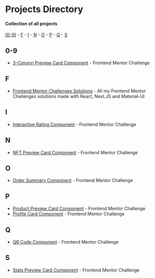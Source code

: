 # Projects Directory
#### Collection of all projects 

[[0-9]](#numbers) - [F](#f) - [I](#i) - [N](#n) - [O](#o) - [P](#p) - [Q](#q) - [S](#s)

## 0-9 <a id="numbers"></a>
- <a href="https://github.com/Parth-1602/3-column-preview-card-component-frontendmentor">3-Column Preview Card Component<a/> - Frontend Mentor Challenge

## F <a id="f"></a>
- <a href="https://github.com/Parth-1602/frontend-mentor-challenges-solutions">Frontend Mentor Challenges Solutions<a/> - All my Frontend Mentor Challenges solutions made with React, Next.JS and Material-UI

## I <a id="i"></a>
- <a href="https://github.com/Parth-1602/interactive-rating-component-frontendmentor">Interactive Rating Component<a/> - Frontend Mentor Challenge

## N <a id="n"></a>
- <a href="https://github.com/Parth-1602/nft-preview-card-component-frontendmentor">NFT Preview Card Component<a/> - Frontend Mentor Challenge

## O <a id="o"></a>
- <a href="https://github.com/Parth-1602/order-summary-component-frontendmentor">Order Summary Component<a/> - Frontend Mentor Challenge
  
## P <a id="p"></a>
- <a href="https://github.com/Parth-1602/product-preview-card-component-frontendmentor">Product Preview Card Component<a/> - Frontend Mentor Challenge
- <a href="https://github.com/Parth-1602/profile-card-component-frontendmentor">Profile Card Component<a/> - Frontend Mentor Challenge

## Q <a id="q"></a>
- <a href="https://github.com/Parth-1602/qr-code-component-frontendmentor/">QR Code Component<a/> - Frontend Mentor Challenge

## S <a id="s"></a>
- <a href="https://github.com/Parth-1602/stats-preview-card-component-frontendmentor/">Stats Preview Card Component<a/> - Frontend Mentor Challenge
